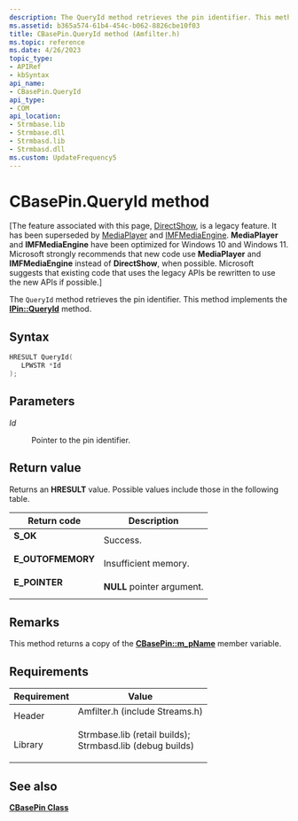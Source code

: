 ```yaml
---
description: The QueryId method retrieves the pin identifier. This method implements the IPin::QueryId method.
ms.assetid: b365a574-61b4-454c-b062-8826cbe10f03
title: CBasePin.QueryId method (Amfilter.h)
ms.topic: reference
ms.date: 4/26/2023
topic_type: 
- APIRef
- kbSyntax
api_name: 
- CBasePin.QueryId
api_type: 
- COM
api_location: 
- Strmbase.lib
- Strmbase.dll
- Strmbasd.lib
- Strmbasd.dll
ms.custom: UpdateFrequency5
---
```


# CBasePin.QueryId method

\[The feature associated with this page, [DirectShow](/windows/win32/directshow/directshow), is a legacy feature. It has been superseded by [MediaPlayer](/uwp/api/Windows.Media.Playback.MediaPlayer) and [IMFMediaEngine](/windows/win32/api/mfmediaengine/nn-mfmediaengine-imfmediaengine). **MediaPlayer** and **IMFMediaEngine** have been optimized for Windows 10 and Windows 11. Microsoft strongly recommends that new code use **MediaPlayer** and **IMFMediaEngine** instead of **DirectShow**, when possible. Microsoft suggests that existing code that uses the legacy APIs be rewritten to use the new APIs if possible.\]

The `QueryId` method retrieves the pin identifier. This method implements the [**IPin::QueryId**](/windows/desktop/api/Strmif/nf-strmif-ipin-queryid) method.

## Syntax


```C++
HRESULT QueryId(
   LPWSTR *Id
);
```



## Parameters

<dl> <dt>

*Id* 
</dt> <dd>

Pointer to the pin identifier.

</dd> </dl>

## Return value

Returns an **HRESULT** value. Possible values include those in the following table.



| Return code                                                                                   | Description                           |
|-----------------------------------------------------------------------------------------------|---------------------------------------|
| <dl> <dt>**S\_OK**</dt> </dl>          | Success.<br/>                   |
| <dl> <dt>**E\_OUTOFMEMORY**</dt> </dl> | Insufficient memory.<br/>       |
| <dl> <dt>**E\_POINTER**</dt> </dl>     | **NULL** pointer argument.<br/> |



 

## Remarks

This method returns a copy of the [**CBasePin::m\_pName**](cbasepin-m-pname.md) member variable.

## Requirements



| Requirement | Value |
|--------------------|--------------------------------------------------------------------------------------------------------------------------------------------------------------------------------------------|
| Header<br/>  | <dl> <dt>Amfilter.h (include Streams.h)</dt> </dl>                                                                                  |
| Library<br/> | <dl> <dt>Strmbase.lib (retail builds); </dt> <dt>Strmbasd.lib (debug builds)</dt> </dl> |



## See also

<dl> <dt>

[**CBasePin Class**](cbasepin.md)
</dt> </dl>

 

 




